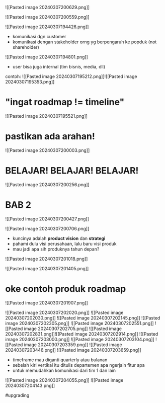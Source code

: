 ![[Pasted image 20240307200629.png]]

![[Pasted image 20240307200559.png]]

![[Pasted image 20240307194426.png]]

- komunikasi dgn customer
- komunikasi dengan stakeholder orng yg berpengaruh ke popduk (not shareholder)

![[Pasted image 20240307194801.png]]
- user bisa juga internal (tim bisnis, media, dll)

contoh:
![[Pasted image 20240307195212.png]]![[Pasted image 20240307195353.png]]
# "ingat roadmap != timeline"

![[Pasted image 20240307195521.png]]

# pastikan ada arahan!

![[Pasted image 20240307200003.png]]

# BELAJAR! BELAJAR! BELAJAR!

![[Pasted image 20240307200256.png]]

# BAB 2
![[Pasted image 20240307200427.png]]

![[Pasted image 20240307200706.png]]
- kuncinya adalah **product vision** dan **strategi**
- pahami dulu visi perusahaan, lalu baru visi produk
- mau jadi apa sih produknya tahun depan?

![[Pasted image 20240307201018.png]]

![[Pasted image 20240307201405.png]]

# oke contoh produk roadmap
![[Pasted image 20240307201907.png]]

![[Pasted image 20240307202020.png]]
![[Pasted image 20240307202030.png]]
![[Pasted image 20240307202145.png]]
![[Pasted image 20240307202305.png]]
![[Pasted image 20240307202551.png]]
![[Pasted image 20240307202705.png]]
![[Pasted image 20240307202831.png]]![[Pasted image 20240307202914.png]]
![[Pasted image 20240307203000.png]]
![[Pasted image 20240307203104.png]]
![[Pasted image 20240307203359.png]]
![[Pasted image 20240307203446.png]]
![[Pasted image 20240307203659.png]]
- timeframe mau diganti quarterly atau bulanan
- sebelah kiri vertikal itu ditulis departemen apa ngerjain fitur apa
- untuk memudahkan komunikasi dari tim 1 dan lain

![[Pasted image 20240307204055.png]]
![[Pasted image 20240307204143.png]]


#upgrading 